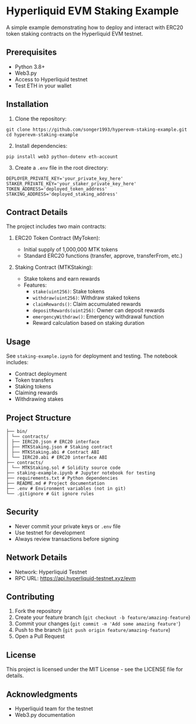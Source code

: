 # Hyperliquid EVM Staking Example

A simple example demonstrating how to deploy and interact with ERC20 token staking contracts on the Hyperliquid EVM testnet.

## Prerequisites

- Python 3.8+
- Web3.py
- Access to Hyperliquid testnet
- Test ETH in your wallet

## Installation
1. Clone the repository:
```shell
git clone https://github.com/songer1993/hyperevm-staking-example.git
cd hyperevm-staking-example
```

2. Install dependencies:
```shell
pip install web3 python-dotenv eth-account
```

3. Create a `.env` file in the root directory:
```plaintext
DEPLOYER_PRIVATE_KEY='your_private_key_here'
STAKER_PRIVATE_KEY='your_staker_private_key_here'
TOKEN_ADDRESS='deployed_token_address'
STAKING_ADDRESS='deployed_staking_address'
```

## Contract Details

The project includes two main contracts:

1. ERC20 Token Contract (MyToken):
   - Initial supply of 1,000,000 MTK tokens
   - Standard ERC20 functions (transfer, approve, transferFrom, etc.)

2. Staking Contract (MTKStaking):
   - Stake tokens and earn rewards
   - Features:
     - `stake(uint256)`: Stake tokens
     - `withdraw(uint256)`: Withdraw staked tokens
     - `claimRewards()`: Claim accumulated rewards
     - `depositRewards(uint256)`: Owner can deposit rewards
     - `emergencyWithdraw()`: Emergency withdrawal function
     - Reward calculation based on staking duration

## Usage

See `staking-example.ipynb` for deployment and testing. The notebook includes:
- Contract deployment
- Token transfers
- Staking tokens
- Claiming rewards
- Withdrawing stakes

## Project Structure

```plaintext
├── bin/
│ └── contracts/
│ ├── IERC20.json # ERC20 interface
│ ├── MTKStaking.json # Staking contract
│ ├── MTKStaking.abi # Contract ABI
│ └── IERC20.abi # ERC20 interface ABI
├── contracts/
│ └── MTKStaking.sol # Solidity source code
├── staking-example.ipynb # Jupyter notebook for testing
├── requirements.txt # Python dependencies
├── README.md # Project documentation
├── .env # Environment variables (not in git)
└── .gitignore # Git ignore rules
```

## Security

- Never commit your private keys or `.env` file
- Use testnet for development
- Always review transactions before signing

## Network Details

- Network: Hyperliquid Testnet
- RPC URL: https://api.hyperliquid-testnet.xyz/evm

## Contributing

1. Fork the repository
2. Create your feature branch (`git checkout -b feature/amazing-feature`)
3. Commit your changes (`git commit -m 'Add some amazing feature'`)
4. Push to the branch (`git push origin feature/amazing-feature`)
5. Open a Pull Request

## License

This project is licensed under the MIT License - see the LICENSE file for details.

## Acknowledgments

- Hyperliquid team for the testnet
- Web3.py documentation
